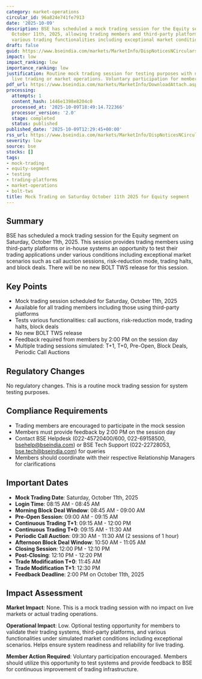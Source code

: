 ```yaml
---
category: market-operations
circular_id: 96a824e741fe7913
date: '2025-10-09'
description: BSE has scheduled a mock trading session for the Equity segment on Saturday,
  October 11th, 2025, allowing trading members and third-party platform users to test
  various trading functionalities including exceptional market conditions.
draft: false
guid: https://www.bseindia.com/markets/MarketInfo/DispNoticesNCirculars.aspx?Noticeid={B951EAB3-7302-4977-8124-6F8E80BC150A}&noticeno=20251009-27&dt=10/09/2025&icount=27&totcount=72&flag=0
impact: low
impact_ranking: low
importance_ranking: low
justification: Routine mock trading session for testing purposes with no impact on
  live trading or market operations. Voluntary participation for members to test systems.
pdf_url: https://www.bseindia.com/markets/MarketInfo/DownloadAttach.aspx?id=20251009-27&attachedId=
processing:
  attempts: 1
  content_hash: 1446e1398e8204c0
  processed_at: '2025-10-09T18:49:14.722366'
  processor_version: '2.0'
  stage: completed
  status: published
published_date: '2025-10-09T12:29:45+00:00'
rss_url: https://www.bseindia.com/markets/MarketInfo/DispNoticesNCirculars.aspx?Noticeid={B951EAB3-7302-4977-8124-6F8E80BC150A}&noticeno=20251009-27&dt=10/09/2025&icount=27&totcount=72&flag=0
severity: low
source: bse
stocks: []
tags:
- mock-trading
- equity-segment
- testing
- trading-platforms
- market-operations
- bolt-tws
title: Mock Trading on Saturday October 11th 2025 for Equity segment
---
```


## Summary

BSE has scheduled a mock trading session for the Equity segment on Saturday, October 11th, 2025. This session provides trading members using third-party platforms or in-house systems an opportunity to test their trading applications under various conditions including exceptional market scenarios such as call auction sessions, risk-reduction mode, trading halts, and block deals. There will be no new BOLT TWS release for this session.

## Key Points

- Mock trading session scheduled for Saturday, October 11th, 2025
- Available for all trading members including those using third-party platforms
- Tests various functionalities: call auctions, risk-reduction mode, trading halts, block deals
- No new BOLT TWS release
- Feedback required from members by 2:00 PM on the session day
- Multiple trading sessions simulated: T+1, T+0, Pre-Open, Block Deals, Periodic Call Auctions

## Regulatory Changes

No regulatory changes. This is a routine mock trading session for system testing purposes.

## Compliance Requirements

- Trading members are encouraged to participate in the mock session
- Members must provide feedback by 2:00 PM on the session day
- Contact BSE Helpdesk (022-45720400/600, 022-69158500, bsehelp@bseindia.com) or BSE Tech Support (022-22728053, bse.tech@bseindia.com) for queries
- Members should coordinate with their respective Relationship Managers for clarifications

## Important Dates

- **Mock Trading Date**: Saturday, October 11th, 2025
- **Login Time**: 08:15 AM - 08:45 AM
- **Morning Block Deal Window**: 08:45 AM - 09:00 AM
- **Pre-Open Session**: 09:00 AM - 09:15 AM
- **Continuous Trading T+1**: 09:15 AM - 12:00 PM
- **Continuous Trading T+0**: 09:15 AM - 11:30 AM
- **Periodic Call Auction**: 09:30 AM - 11:30 AM (2 sessions of 1 hour)
- **Afternoon Block Deal Window**: 10:50 AM - 11:05 AM
- **Closing Session**: 12:00 PM - 12:10 PM
- **Post-Closing**: 12:10 PM - 12:20 PM
- **Trade Modification T+0**: 11:45 AM
- **Trade Modification T+1**: 12:30 PM
- **Feedback Deadline**: 2:00 PM on October 11th, 2025

## Impact Assessment

**Market Impact**: None. This is a mock trading session with no impact on live markets or actual trading operations.

**Operational Impact**: Low. Optional testing opportunity for members to validate their trading systems, third-party platforms, and various functionalities under simulated market conditions including exceptional scenarios. Helps ensure system readiness and reliability for live trading.

**Member Action Required**: Voluntary participation encouraged. Members should utilize this opportunity to test systems and provide feedback to BSE for continuous improvement of trading infrastructure.